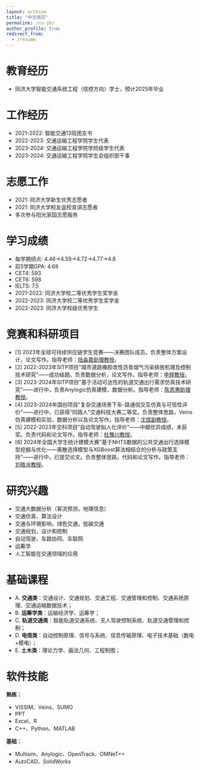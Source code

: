 ```yaml
---
layout: archive
title: "中文简历"
permalink: /cv-zh/
author_profile: true
redirect_from:
  - /resume
---
```




教育经历
======
* 同济大学智能交通系统工程（信控方向）学士，预计2025年毕业

工作经历
======
* 2021-2022: 智能交通13班团支书
* 2022-2023: 交通运输工程学院学生代表
* 2023-2024: 交通运输工程学院学院级学生代表
* 2023-2024: 交通运输工程学院学生会组织部干事

志愿工作
======
* 2021: 同济大学新生优秀志愿者
* 2021: 同济大学校友返校宣讲志愿者
* 多次参与阳光家园志愿服务

学习成绩
======
* 每学期绩点: 4.46->4.59->4.72->4.77->4.8
* 前5学期GPA: 4.68
* CET4: 593
* CET6: 598
* IELTS: 7.5
* 2021-2022: 同济大学校二等优秀学生奖学金
* 2022-2023: 同济大学校二等优秀学生奖学金
* 2022-2023: 同济大学校级优秀学生

竞赛和科研项目
======
* [1] 2023年全球可持续供应链学生竞赛——决赛团队成员。负责整体方案设计，论文写作。指导老师：[陆淼嘉助理教授](https://tjjt.tongji.edu.cn/szdw1/jsml2/ysglgcx1/lmj.htm)。
* [2] 2022-2023年SITP项目"城市道路橡胶改性沥青烟气污染排放机理及控制技术研究"——成功结题。负责数据分析，论文写作。指导老师：[李辉教授](https://cst.tongji.edu.cn/cyfc/xsdtr.htm)。
* [3] 2023-2024年SITP项目"基于活动可达性的轨道交通出行需求仿真技术研究"——进行中，负责Anylogic仿真建模，数据分析。指导老师：[陈恩惠助理教授](https://tjjt.tongji.edu.cn/info/2970/10190.htm)。
* [4] 2023-2024年国创项目"复杂交通场景下车-路通信交互仿真与可信性评价"——进行中，已获得“同路人”交通科技大赛二等奖。负责整体思路，Veins仿真建模和实验，数据分析以及论文写作。指导老师：[沈煜副教授](http://steps.group/pd.jsp?id=3)。
* [5] 2022-2023年交科项目"自动驾驶拟人化评价"——中期优异成绩，未获奖。负责代码和论文写作。指导老师：[杜豫川教授](http://steps.group/pd.jsp?id=1&fromColId=0#_pp=0_489_1)。
* [6] 2024年全国大学生统计建模大赛"基于NHTS数据的公共交通出行选择模型挖掘与优化——离散选择模型与XGBoost算法相结合的分析与政策支持"——进行中，已提交论文。负责整体思路，代码和论文写作。指导老师：[刘皓冰教授](https://tjjt.tongji.edu.cn/szdw1/jsml2/jtgcx1/lhb.htm)。

  
研究兴趣
======
* 交通大数据分析（客流预测，地理信息）
* 交通仿真、算法设计
* 交通与环境影响，绿色交通，低碳交通
* 交通规划，设计和控制
* 自动驾驶、车路协同、车联网
* 运筹学
* 人工智能在交通领域的应用

基础课程
======
* A.	**交通类**：交通设计、交通规划、交通工程、交通管理和控制、交通系统原理、交通运输数据技术；
* B.	**运筹学类**：运输经济学、运筹学；
* C.	**轨道交通类**：智能轨道交通系统、无人驾驶控制系统、轨道交通管理和控制；
* D.	**电信类**：自动控制原理、信号与系统、信息传输原理、电子技术基础（数电+模电）；
* E.	**土木类**：理论力学、画法几何、工程制图；

软件技能
======
**熟练：**
- VISSIM、Veins、SUMO
- PPT
- Excel、R
- C++、Python、MATLAB

**基础：**
- Multisim、Anylogic、OpenTrack、OMNeT++
- AutoCAD、SolidWorks